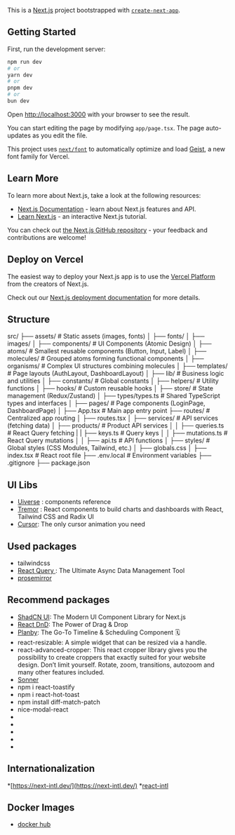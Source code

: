 This is a [Next.js](https://nextjs.org) project bootstrapped with
[`create-next-app`](https://nextjs.org/docs/app/api-reference/cli/create-next-app).

## Getting Started

First, run the development server:

```bash
npm run dev
# or
yarn dev
# or
pnpm dev
# or
bun dev
```

Open [http://localhost:3000](http://localhost:3000) with your browser to see the
result.

You can start editing the page by modifying `app/page.tsx`. The page
auto-updates as you edit the file.

This project uses
[`next/font`](https://nextjs.org/docs/app/building-your-application/optimizing/fonts)
to automatically optimize and load [Geist](https://vercel.com/font), a new font
family for Vercel.

## Learn More

To learn more about Next.js, take a look at the following resources:

- [Next.js Documentation](https://nextjs.org/docs) - learn about Next.js
  features and API.
- [Learn Next.js](https://nextjs.org/learn) - an interactive Next.js tutorial.

You can check out
[the Next.js GitHub repository](https://github.com/vercel/next.js) - your
feedback and contributions are welcome!

## Deploy on Vercel

The easiest way to deploy your Next.js app is to use the
[Vercel Platform](https://vercel.com/new?utm_medium=default-template&filter=next.js&utm_source=create-next-app&utm_campaign=create-next-app-readme)
from the creators of Next.js.

Check out our
[Next.js deployment documentation](https://nextjs.org/docs/app/building-your-application/deploying)
for more details.

## Structure
src/
├── assets/                # Static assets (images, fonts)
│   ├── fonts/
│   ├── images/
│
├── components/            # UI Components (Atomic Design)
│   ├── atoms/             # Smallest reusable components (Button, Input, Label)
│   ├── molecules/         # Grouped atoms forming functional components
│   ├── organisms/         # Complex UI structures combining molecules
│   ├── templates/         # Page layouts (AuthLayout, DashboardLayout)
│
├── lib/                   # Business logic and utilities
│   ├── constants/         # Global constants
│   ├── helpers/           # Utility functions
│   ├── hooks/             # Custom reusable hooks
│   ├── store/             # State management (Redux/Zustand)
│   ├── types/types.ts   # Shared TypeScript types and interfaces
│
├── pages/                 # Page components (LoginPage, DashboardPage)
│        ├── App.tsx       # Main app entry point
├── routes/                # Centralized app routing
│   ├── routes.tsx
│
├── services/              # API services (fetching data)
│   ├── products/          # Product API services
│   │   ├── queries.ts # React Query fetching
|   |   ├── keys.ts # Query keys
│   │   ├── mutations.ts   # React Query mutations
│   │   ├── api.ts         # API functions
│
├── styles/                # Global styles (CSS Modules, Tailwind, etc.)
│   ├── globals.css
│
├── index.tsx              # React root file
├── .env.local             # Environment variables
├── .gitignore
├── package.json


## UI Libs
* [Uiverse](https://uiverse.io/loaders) : components reference
* [Tremor](https://tremor.so) :  React components to build charts and dashboards with React, Tailwind CSS and Radix UI
* [Cursor](https://cursify.vercel.app/): The only cursor animation you need

## Used packages
* tailwindcss
* [React Query ](https://tanstack.com/query/latest): The Ultimate Async Data Management Tool
* [prosemirror](https://prosemirror.net/docs/guide/#intro)

## Recommend packages
* [ShadCN UI](https://ui.shadcn.com/): The Modern UI Component Library for Next.js
* [React DnD](https://react-dnd.github.io/react-dnd/): The Power of Drag & Drop 
* [Planby](https://github.com/karolkozer/planby):  The Go-To Timeline & Scheduling Component 🗓️
* react-resizable: A simple widget that can be resized via a handle.
* react-advanced-cropper: This react cropper library gives you the possibility to create croppers that exactly suited for your website design. Don’t limit yourself. Rotate, zoom, transitions, autozoom and many other features included.
* [Sonner](https://sonner.emilkowal.ski/getting-started)
* npm i react-toastify
* npm i react-hot-toast
* npm install diff-match-patch
* nice-modal-react
* 
* 
* 
* 
* 

## Internationalization
*[https://next-intl.dev/](https://next-intl.dev/)
*[react-intl](https://formatjs.github.io/docs/react-intl/)

## Docker Images
* [docker hub](https://hub.docker.com/repository/docker/khactam94/nextjs-for-prod/tags)